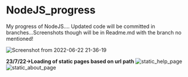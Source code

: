 
# NodeJS_progress
My progress of NodeJS....
Updated code will be committed in branches...Screenshots though will be in Readme.md with the branch no mentioned!

![Screenshot from 2022-06-22 21-36-19](https://user-images.githubusercontent.com/76088773/175080603-2f1b667d-c0b5-44aa-8815-6e7a599227f0.png)

**23/7/22->Loading of static pages based on url path**
![static_help_page](https://user-images.githubusercontent.com/76088773/175356064-f868dfdb-7201-42ad-a9d1-7926f599bf62.png)
![static_about_page](https://user-images.githubusercontent.com/76088773/175356073-edc46e76-dbef-46f0-8212-c050a54c9195.png)
